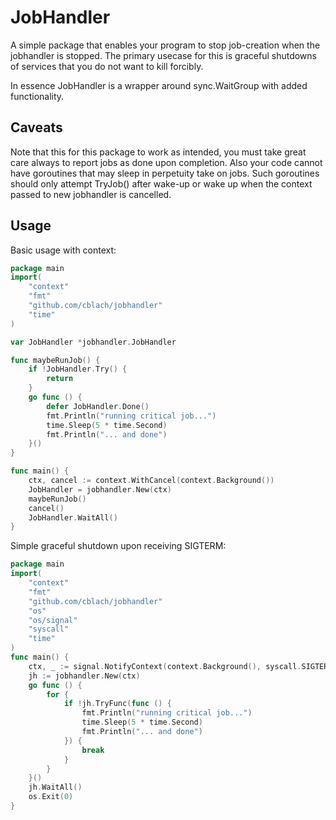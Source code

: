 # JobHandler

A simple package that enables your program to stop job-creation when the jobhandler is stopped.
The primary usecase for this is graceful shutdowns of services that you do not want to kill forcibly.

In essence JobHandler is a wrapper around sync.WaitGroup with added functionality.

## Caveats
Note that this for this package to work as intended, you must take great care always to report jobs as done upon completion. Also your code cannot have goroutines that may sleep in perpetuity take on jobs. Such goroutines should only attempt TryJob() after wake-up or wake up when the context passed to new jobhandler is cancelled.

## Usage

Basic usage with context:
```go
package main
import(
    "context"
    "fmt"
    "github.com/cblach/jobhandler"
    "time"
)

var JobHandler *jobhandler.JobHandler

func maybeRunJob() {
    if !JobHandler.Try() {
        return
    }
    go func () {
        defer JobHandler.Done()
        fmt.Println("running critical job...")
        time.Sleep(5 * time.Second)
        fmt.Println("... and done")
    }()
}

func main() {
    ctx, cancel := context.WithCancel(context.Background())
    JobHandler = jobhandler.New(ctx)
    maybeRunJob()
    cancel()
    JobHandler.WaitAll()
}
```

Simple graceful shutdown upon receiving SIGTERM:
```go
package main
import(
    "context"
    "fmt"
    "github.com/cblach/jobhandler"
    "os"
    "os/signal"
    "syscall"
    "time"
)
func main() {
    ctx, _ := signal.NotifyContext(context.Background(), syscall.SIGTERM)
    jh := jobhandler.New(ctx)
    go func () {
        for {
            if !jh.TryFunc(func () {
                fmt.Println("running critical job...")
                time.Sleep(5 * time.Second)
                fmt.Println("... and done")
            }) {
                break
            }
        }
    }()
    jh.WaitAll()
    os.Exit(0)
}
```
